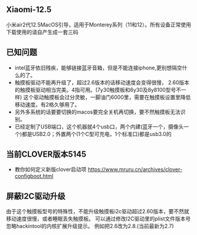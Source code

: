 ## Xiaomi-12.5
小米air2代12.5MacOS引导，适用于Monterey系列（11和12）。所有设备正常使用
下载使用的请自产生成一套三码


## 已知问题
- intel蓝牙依旧残疾，能够链接蓝牙音箱，但是不能连接iphone,更别想隔空什么的了。
- 触摸板驱动不能再升级了，超过2.6版本的话移动速度会变得很慢，
  2.60版本的触摸板驱动相当完美。4指可用。(7y30触摸板和6y30及8y8100型号不一样)
  这个驱动触摸板会过分灵敏，一脚油门6000里，需要在触摸板设置里降低移动速度。有2格久够用了。
- 另外多系统的话要要切换的macos要完全关机再切换，要不然触摸板无法识别。
- 已经定制了USB端口，这个机器就4个usb口，两个内建(蓝牙一个，摄像头一个)都是USB2.0；外置两个(1个C型可充电，1个标准口)都是usb3.0的

## 当前CLOVER版本5145
- 教你如何定义新版clover启动项 https://www.mruru.cn/archives/clover-configboot.html

## 屏蔽I2C驱动升级
由于这个触摸板型号的特殊性，不能升级触摸板i2c驱动超过2.60版本，要不然就移动速度很慢，或者睡眠丢失触摸板。
可以通过修改I2C驱动里的plist文件版本号忽略hackintool的内核扩展升级提示。
例如把2.6改为2.8.(当前最新为2.7)
